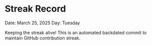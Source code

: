 # Streak Record

Date: March 25, 2025
Day: Tuesday

Keeping the streak alive! This is an automated backdated commit to maintain GitHub contribution streak.